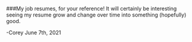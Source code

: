 ###My job resumes, for your reference! It will certainly be interesting seeing my resume grow and change over time into something (hopefully) good.

-Corey June 7th, 2021
